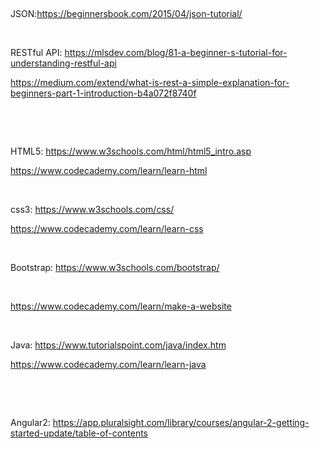 

 


JSON:https://beginnersbook.com/2015/04/json-tutorial/


 


RESTful API: https://mlsdev.com/blog/81-a-beginner-s-tutorial-for-understanding-restful-api


https://medium.com/extend/what-is-rest-a-simple-explanation-for-beginners-part-1-introduction-b4a072f8740f


 


 


HTML5: https://www.w3schools.com/html/html5_intro.asp


https://www.codecademy.com/learn/learn-html


 


css3: https://www.w3schools.com/css/


https://www.codecademy.com/learn/learn-css


 


Bootstrap: https://www.w3schools.com/bootstrap/


 


https://www.codecademy.com/learn/make-a-website


 


Java: https://www.tutorialspoint.com/java/index.htm


https://www.codecademy.com/learn/learn-java


 


 


Angular2: https://app.pluralsight.com/library/courses/angular-2-getting-started-update/table-of-contents


 


